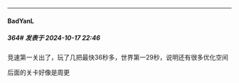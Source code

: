 ﻿
*****

####  BadYanL  
##### 364#       发表于 2024-10-17 22:46

竞速第一关出了，玩了几把最快36秒多，世界第一29秒，说明还有很多优化空间

后面的关卡好像是周更

